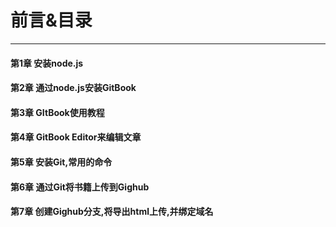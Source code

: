 # 前言&目录

<hr>

#### 第1章 安装node.js

#### 第2章 通过node.js安装GitBook

#### 第3章 GItBook使用教程

#### 第4章 GitBook Editor来编辑文章
#### 第5章 安装Git,常用的命令
#### 第6章 通过Git将书籍上传到Gighub
#### 第7章 创建Gighub分支,将导出html上传,并绑定域名


